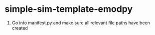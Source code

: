 # simple-sim-template-emodpy

1. Go into manifest.py and make sure all relevant file paths have been created
